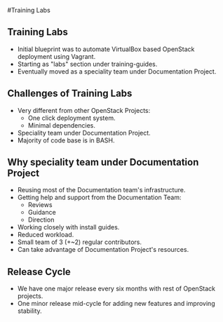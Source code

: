 <!-- .slide: id="training-labs" data-background-transition="zoom" data-background-size="50%" data-background-image="images/openstack-fancy-image.png" data-timing="30" -->
#Training Labs

<img data-src="images/OpenStack_logo.png" width="20%" style="position: absolute; left: 0; top: 480px" align="center"/>


<!-- .slide: data-state="normal" id="training-labs-overview" data-timing="60" -->
## Training Labs

*   Initial blueprint was to automate VirtualBox based OpenStack deployment using Vagrant.
*   Starting as "labs" section under training-guides.
*   Eventually moved as a speciality team under Documentation Project.


<!-- .slide: data-state="normal" id="training-labs-challenges" data-timing="60" -->
## Challenges of Training Labs

*   Very different from other OpenStack Projects:
    * One click deployment system.
    * Minimal dependencies.
* Speciality team under Documentation Project.
* Majority of code base is in BASH.


<!-- .slide: data-state="normal" id="training-labs-challenges" data-timing="120" data-menu-title="Why speciality team" -->
## Why speciality team under Documentation Project

* Reusing most of the Documentation team's infrastructure.
* Getting help and support from the Documentation Team:
    * Reviews
    * Guidance
    * Direction
* Working closely with install guides.
* Reduced workload.
* Small team of 3 (+~2) regular contributors.
* Can take advantage of Documentation Project's resources.


<!-- .slide: data-state="normal" id="training-labs-challenges" data-timing="60" -->
## Release Cycle

* We have one major release every six months with rest of OpenStack projects.
* One minor release mid-cycle for adding new features and improving stability.
